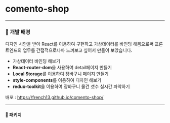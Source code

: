 # comento-shop
---
### :white_square_button: 개발 배경
디자인 시안을 받아 React를 이용하여 구현하고 가상데이터를 바인딩 해봄으로써 프론트엔드의 업무를 간접적으로나마 느껴보고 싶어서 만들어 보았습니다.

- 가상데이터 바인딩 해보기
- **React-router-dom**을 사용하여 detail페이지 만들기
- **Local Storage**를 이용하여 장바구니 페이지 만들기
- **style-components**를 이용하여 디자인 해보기
- **redux-toolkit**을 이용하여 장바구니 물건 갯수 실시간 파악하기

배포 : https://french13.github.io/comento-shop/

---
#### :hammer: 패키지